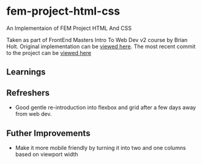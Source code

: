# fem-project-html-css
An Implementaion of FEM Project HTML And CSS

Taken as part of FrontEnd Masters Intro To Web Dev v2 course by Brian Holt. Original implementation can be [viewed here](https://btholt.github.io/intro-to-web-dev-v2/project-html-css/). The most recent commit to the project can be [viewed here](https://ryanameri.github.io/fem-project-html-css/index.html)

## Learnings

## Refreshers
* Good gentle re-introduction into flexbox and grid after a few days away from web dev. 

## Futher Improvements
* Make it more mobile friendly by turning it into two and one columns based on viewport width